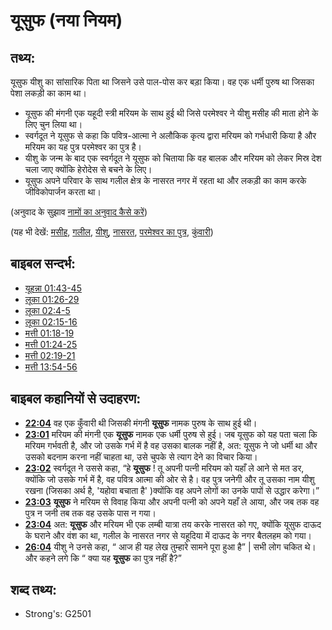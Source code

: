 # यूसुफ (नया नियम) #

## तथ्य: ##

यूसुफ यीशु का सांसारिक पिता था जिसने उसे पाल-पोस कर बड़ा किया। वह एक धर्मी पुरुष था जिसका पेशा लकड़ी का काम था।

* यूसुफ की मंगनी एक यहूदी स्त्री मरियम के साथ हुई थी जिसे परमेश्वर ने यीशु मसीह की माता होने के लिए चुन लिया था।
* स्वर्गदूत ने यूसुफ से कहा कि पवित्र-आत्मा ने अलौकिक कृत्य द्वारा मरियम को गर्भधारी किया है और मरियम का यह पुत्र परमेश्वर का पुत्र है।
* यीशु के जन्म के बाद एक स्वर्गदूत ने यूसुफ को चिताया कि वह बालक और मरियम को लेकर मिस्र देश चला जाए क्योंकि हेरोदेस से बचने के लिए।
* यूसुफ अपने परिवार के साथ गलील क्षेत्र के नासरत नगर में रहता था और लकड़ी का काम करके जीविकोपार्जन करता था।

(अनुवाद के सुझाव [नामों का अनुवाद कैसे करें](rc://en/ta/man/translate/translate-names))

(यह भी देखें: [मसीह](../kt/christ.md), [गलील](../names/galilee.md), [यीशु](../kt/jesus.md), [नासरत](../names/nazareth.md), [परमेश्वर का पुत्र](../kt/sonofgod.md), [कुंवारी](../other/virgin.md))

## बाइबल सन्दर्भ: ##

* [यूहन्ना 01:43-45](rc://en/tn/help/jhn/01/43)
* [लूका 01:26-29](rc://en/tn/help/luk/01/26)
* [लूका 02:4-5](rc://en/tn/help/luk/02/04)
* [लूका 02:15-16](rc://en/tn/help/luk/02/15)
* [मत्ती 01:18-19](rc://en/tn/help/mat/01/18)
* [मत्ती 01:24-25](rc://en/tn/help/mat/01/24)
* [मत्ती 02:19-21](rc://en/tn/help/mat/02/19)
* [मत्ती 13:54-56](rc://en/tn/help/mat/13/54)

## बाइबल कहानियों से उदाहरण: ##

  * __[22:04](rc://en/tn/help/obs/22/04)__ वह एक कुँवारी थी जिसकी मंगनी __यूसुफ__ नामक पुरुष के साथ हुई थी।
  * __[23:01](rc://en/tn/help/obs/23/01)__ मरियम की मंगनी एक __यूसुफ__ नामक एक धर्मी पुरुष से हुई। जब यूसुफ को यह पता चला कि मरियम गर्भवती है, और जो उसके गर्भ में है वह उसका बालक नहीं है, अत: यूसुफ ने जो धर्मी था और उसको बदनाम करना नहीं चाहता था, उसे चुपके से त्याग देने का विचार किया। 
  * __[23:02](rc://en/tn/help/obs/23/02)__ स्वर्गदूत ने उससे कहा, “हे __यूसुफ__ ! तू अपनी पत्नी मरियम को यहाँ ले आने से मत डर, क्योंकि जो उसके गर्भ में है, वह पवित्र आत्मा की ओर से है। वह पुत्र जनेगी और तू उसका नाम यीशु रखना (जिसका अर्थ है, 'यहोवा बचाता है' )क्योंकि वह अपने लोगों का उनके पापों से उद्धार करेगा।”    
  * __[23:03](rc://en/tn/help/obs/23/03)__ __यूसुफ__ ने मरियम से विवाह किया और अपनी पत्नी को अपने यहाँ ले आया, और जब तक वह पुत्र न जनी तब तक वह उसके पास न गया।
  * __[23:04](rc://en/tn/help/obs/23/04)__ अत: __यूसुफ__ और मरियम भी एक लम्बी यात्रा तय करके नासरत को गए, क्योंकि यूसुफ दाऊद के घराने और वंश का था, गलील के नासरत नगर से यहूदिया में दाऊद के नगर बैतलहम को गया।
  * __[26:04](rc://en/tn/help/obs/26/04)__ यीशु ने उनसे कहा, “ आज ही यह लेख तुम्हारे सामने पूरा हुआ है” | सभी लोग चकित थे। और कहने लगे कि “ क्या यह __यूसुफ__ का पुत्र नहीं है?”

## शब्द तथ्य: ##

* Strong's: G2501
